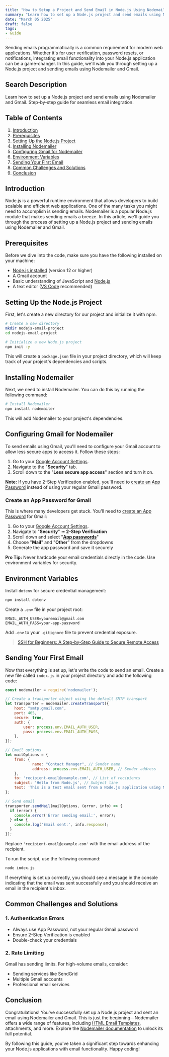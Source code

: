```yaml
---
title: "How to Setup a Project and Send Email in Node.js Using Nodemailer & Gmail"
summary: "Learn how to set up a Node.js project and send emails using Nodemailer and Gmail. Step-by-step guide for seamless email integration."
date: "March 05 2025"
draft: false
tags:
- Guide
---
```


Sending emails programmatically is a common requirement for modern web applications. Whether it's for user verification, password resets, or notifications, integrating email functionality into your Node.js application can be a game-changer. In this guide, we'll walk you through setting up a Node.js project and sending emails using Nodemailer and Gmail.

## Search Description
Learn how to set up a Node.js project and send emails using Nodemailer and Gmail. Step-by-step guide for seamless email integration.

## Table of Contents

1. [Introduction](#introduction)
2. [Prerequisites](#prerequisites)
3. [Setting Up the Node.js Project](#setting-up-the-nodejs-project)
4. [Installing Nodemailer](#installing-nodemailer)
5. [Configuring Gmail for Nodemailer](#configuring-gmail-for-nodemailer)
6. [Environment Variables](#environment-variables)
7. [Sending Your First Email](#sending-your-first-email)
8. [Common Challenges and Solutions](#common-challenges-and-solutions)
9. [Conclusion](#conclusion)

## Introduction
Node.js is a powerful runtime environment that allows developers to build scalable and efficient web applications. One of the many tasks you might need to accomplish is sending emails. Nodemailer is a popular Node.js module that makes sending emails a breeze. In this article, we'll guide you through the process of setting up a Node.js project and sending emails using Nodemailer and Gmail.

## Prerequisites
Before we dive into the code, make sure you have the following installed on your machine:

-   [Node.js installed](https://nodejs.org/en/download) (version 12 or higher)
-   A Gmail account
-   Basic understanding of JavaScript and [Node.js](https://nodejs.org/docs/latest/api/)
-   A text editor ([VS Code](https://code.visualstudio.com/) recommended)

## Setting Up the Node.js Project

First, let's create a new directory for our project and initialize it with npm.

```bash
# Create a new directory
mkdir nodejs-email-project
cd nodejs-email-project

# Initialize a new Node.js project
npm init -y
```

This will create a `package.json` file in your project directory, which will keep track of your project's dependencies and scripts.

## Installing Nodemailer

Next, we need to install Nodemailer. You can do this by running the following command:

```bash
# Install Nodemailer
npm install nodemailer
```

This will add Nodemailer to your project's dependencies.

## Configuring Gmail for Nodemailer

To send emails using Gmail, you'll need to configure your Gmail account to allow less secure apps to access it. Follow these steps:

1. Go to your [Google Account Settings](https://myaccount.google.com/).
2. Navigate to the "**Security**" tab.
3. Scroll down to the "**Less secure app access**" section and turn it on.

**Note:** If you have 2-Step Verification enabled, you'll need to [create an App Password](#create-an-app-password-for-gmail) instead of using your regular Gmail password.

### Create an App Password for Gmail
This is where many developers get stuck. You'll need to [create an App Password](https://myaccount.google.com/apppasswords) for Gmail:

1.  Go to your [Google Account Settings](https://myaccount.google.com/).
2.  Navigate to "**Security**" ➟ **2-Step Verification**
3.  Scroll down and select "**[App passwords](https://myaccount.google.com/apppasswords)**"
4.  Choose "**Mail**" and "**Other**" from the dropdowns
5.  Generate the app password and save it securely


**Pro Tip:** Never hardcode your email credentials directly in the code. Use environment variables for security.


## Environment Variables

Install `dotenv` for secure credential management:

```bash
npm install dotenv
```

Create a `.env` file in your project root:

```
EMAIL_AUTH_USER=youremail@gmail.com
EMAIL_AUTH_PASS=your-app-password
```

Add `.env` to your `.gitignore` file to prevent credential exposure.

> [SSH for Beginners: A Step-by-Step Guide to Secure Remote Access](https://exonoob.in/blog/ssh-for-beginners)

## Sending Your First Email

Now that everything is set up, let's write the code to send an email. Create a new file called `index.js` in your project directory and add the following code:

```javascript
const nodemailer = require('nodemailer');

// Create a transporter object using the default SMTP transport
let transporter = nodemailer.createTransport({
	host: "smtp.gmail.com",
	port: 465,
	secure: true,
	auth: {
		user: process.env.EMAIL_AUTH_USER,
		pass: process.env.EMAIL_AUTH_PASS,
	},
});

// Email options
let mailOptions = {
    from: {
			name: "Contact Manager", // Sender name
			address: process.env.EMAIL_AUTH_USER, // Sender address
    },
    to: 'recipient-email@example.com', // List of recipients
    subject: 'Hello from Node.js', // Subject line
    text: 'This is a test email sent from a Node.js application using Nodemailer by ExoNoob.In.' // Plain text body
};

// Send email
transporter.sendMail(mailOptions, (error, info) => {
  if (error) {
    console.error('Error sending email:', error);
  } else {
    console.log('Email sent:', info.response);
  }
});
```

Replace `'recipient-email@example.com'` with the email address of the recipient.

To run the script, use the following command:

```bash
node index.js
```

If everything is set up correctly, you should see a message in the console indicating that the email was sent successfully and you should receive an email in the recipient's inbox.

## Common Challenges and Solutions

### 1. Authentication Errors

-   Always use App Password, not your regular Gmail password
-   Ensure 2-Step Verification is enabled
-   Double-check your credentials

### 2. Rate Limiting

Gmail has sending limits. For high-volume emails, consider:

-   Sending services like SendGrid
-   Multiple Gmail accounts
-   Professional email services

## Conclusion

Congratulations! You've successfully set up a Node.js project and sent an email using Nodemailer and Gmail. This is just the beginning—Nodemailer offers a wide range of features, including [HTML Email Templates](https://github.com/theriturajps/Email-Notification-Templates), attachments, and more. Explore the [Nodemailer documentation](https://nodemailer.com/about/) to unlock its full potential.

By following this guide, you've taken a significant step towards enhancing your Node.js applications with email functionality. Happy coding!